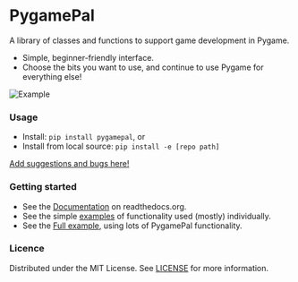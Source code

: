 # PygamePal

A library of classes and functions to support game development in Pygame.
- Simple, beginner-friendly interface.
- Choose the bits you want to use, and continue to use Pygame for everything else!

![Example](../examples/gifs.fullExample.gif)

### Usage

- Install: `pip install pygamepal`, or
- Install from local source: `pip install -e [repo path]`

[Add suggestions and bugs here!](https://github.com/rik-cross/pygamepal/issues)

### Getting started

- See the [Documentation](https://pygamepal.readthedocs.io/en/latest/) on readthedocs.org.
- See the simple [examples](https://github.com/rik-cross/pygamepal/tree/main/examples) of functionality used (mostly) individually.
- See the [Full example](https://github.com/rik-cross/pygamepal/blob/main/examples/fullExample.py), using lots of PygamePal functionality.

### Licence

Distributed under the MIT License. See [LICENSE](https://github.com/rik-cross/pygamepal/blob/main/LICENSE) for more information.